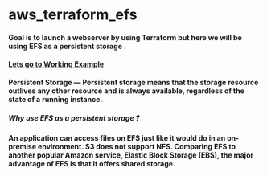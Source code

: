 # aws_terraform_efs

#### Goal is to launch a webserver by using Terraform but here we will be using EFS as a persistent storage .

#### [Lets go to Working Example](https://medium.com/@mohamedfurqan.o/aws-terraform-launching-webserver-on-aws-using-terraform-efs-elastic-file-system-4d45c093f8a8?source=friends_link&sk=785772a7168f279c88c5b4e21cce8e89)



<b> Persistent Storage <b> — Persistent storage means that the storage resource outlives any other resource and is always available, regardless of the state of a running instance.
  
##### Why use EFS as a persistent storage ?

An application can access files on EFS just like it would do in an on-premise environment. S3 does not support NFS. Comparing EFS to another popular Amazon service, Elastic Block Storage (EBS), the major advantage of EFS is that it offers shared storage.

